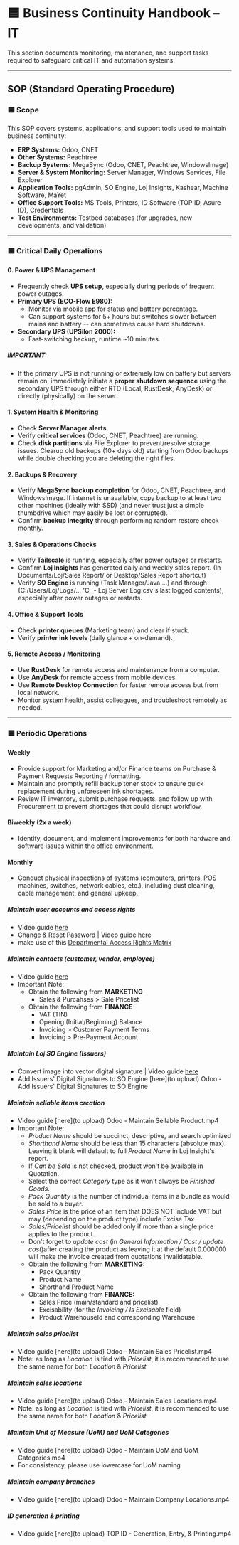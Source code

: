 # 🟦 Business Continuity Handbook – IT

This section documents monitoring, maintenance, and support tasks required to safeguard critical IT and automation systems.

---

## SOP (Standard Operating Procedure)

### 🟦 Scope

This SOP covers systems, applications, and support tools used to maintain business continuity:

- **ERP Systems:** Odoo, CNET
- **Other Systems:** Peachtree
- **Backup Systems:** MegaSync (Odoo, CNET, Peachtree, WindowsImage)
- **Server & System Monitoring:** Server Manager, Windows Services, File Explorer
- **Application Tools:** pgAdmin, SO Engine, Loj Insights, Kashear, Machine Software, MaYet
- **Office Support Tools:** MS Tools, Printers, ID Software (TOP ID, Asure ID), Credentials
- **Test Environments:** Testbed databases (for upgrades, new developments, and validation)

---

### 🟦 Critical Daily Operations

#### 0. Power & UPS Management

- Frequently check **UPS setup**, especially during periods of frequent power outages.
- **Primary UPS (ECO-Flow E980):**
  - Monitor via mobile app for status and battery percentage.
  - Can support systems for 5+ hours but switches slower between mains and battery -- can sometimes cause hard shutdowns.
- **Secondary UPS (UPSilon 2000):**
  - Fast-switching backup, runtime ~10 minutes.

##### IMPORTANT:

- If the primary UPS is not running or extremely low on battery but servers remain on, immediately initiate a **proper shutdown sequence** using the secondary UPS through either RTD (Local, RustDesk, AnyDesk) or directly (physically) on the server.

#### 1. System Health & Monitoring

- Check **Server Manager alerts**.
- Verify **critical services** (Odoo, CNET, Peachtree) are running.
- Check **disk partitions** via File Explorer to prevent/resolve storage issues. Clearup old backups (10+ days old) starting from Odoo backups while double checking you are deleting the right files.

#### 2. Backups & Recovery

- Verify **MegaSync backup completion** for Odoo, CNET, Peachtree, and WindowsImage. If internet is unavailable, copy backup to at least two other machines (ideally with SSD) (and never trust just a simple thumbdrive which may easily be lost or corrupted).
- Confirm **backup integrity** through performing random restore check monthly.

#### 3. Sales & Operations Checks

- Verify **Tailscale** is running, especially after power outages or restarts.
- Confirm **Loj Insights** has generated daily and weekly sales report. (In Documents/Loj/Sales Report/ or Desktop/Sales Report shortcut)
- Verify **SO Engine** is running (Task Manager/Java ...) and through (C:/Users/Loj/Logs/... 'C\_ - Loj Server Log.csv's last logged contents), especially after power outages or restarts.

#### 4. Office & Support Tools

- Check **printer queues** (Marketing team) and clear if stuck.
- Verify **printer ink levels** (daily glance + on-demand).

#### 5. Remote Access / Monitoring

- Use **RustDesk** for remote access and maintenance from a computer.
- Use **AnyDesk** for remote access from mobile devices.
- Use **Remote Desktop Connection** for faster remote access but from local network.
- Monitor system health, assist colleagues, and troubleshoot remotely as needed.

---

### 🟦 Periodic Operations

#### Weekly

- Provide support for Marketing and/or Finance teams on Purchase & Payment Requests Reporting / formatting.
- Maintain and promptly refill backup toner stock to ensure quick replacement during unforeseen ink shortages.
- Review IT inventory, submit purchase requests, and follow up with Procurement to prevent shortages that could disrupt workflow.

#### Biweekly (2x a week)

- Identify, document, and implement improvements for both hardware and software issues within the office environment.

#### Monthly

- Conduct physical inspections of systems (computers, printers, POS machines, switches, network cables, etc.), including dust cleaning, cable management, and general upkeep.

##### Maintain user accounts and access rights

- Video guide [here](https://youtu.be/BXI06p6BXbk)
- Change & Reset Password | Video guide [here](https://youtu.be/9VejQ505IbA)
- make use of this [Departmental Access Rights Matrix](https://docs.google.com/spreadsheets/d/1ZXbapSx-rJNSuL6kyG_qzd-jaXd-oAmvmHZmoYqik_s/edit?usp=sharing)

##### Maintain contacts (customer, vendor, employee)

- Video guide [here](https://youtu.be/NEsb_UmYwXc)
- Important Note:
  - Obtain the following from **MARKETING**
    - Sales & Purcahses > Sale Pricelist
  - Obtain the following from **FINANCE**
    - VAT (TIN)
    - Opening (Initial/Beginning) Balance
    - Invoicing > Customer Payment Terms
    - Invoicing > Pre-Payment Account

##### Maintain Loj SO Engine (Issuers)

- Convert image into vector digital signature | Video guide [here](https://youtu.be/lkRKYHP1fLg)
- Add Issuers' Digital Signatures to SO Engine [here](to upload) Odoo - Add Issuers' Digital Signatures to SO Engine

##### Maintain sellable items creation

- Video guide [here](to upload) Odoo - Maintain Sellable Product.mp4
- Important Note:
  - _Product Name_ should be succinct, descriptive, and search optimized
  - _Shorthand Name_ should be less than 15 characters (absolute max). Leaving it blank will default to full _Product Name_ in Loj Insight's report.
  - If _Can be Sold_ is not checked, product won't be available in Quotation.
  - Select the correct _Category_ type as it won't always be _Finished Goods_.
  - _Pack Quantity_ is the number of individual items in a bundle as would be sold to a buyer.
  - _Sales Price_ is the price of an item that DOES NOT include VAT but may (depending on the product type) include Excise Tax
  - _Sales/Pricelist_ should be added only if more than a single price applies to the product.
  - Don't forget to _update cost_ (in _General Information / Cost / update cost_)after creating the product as leaving it at the default 0.000000 will make the invoice created from quotations invalidatable.
  - Obtain the following from **MARKETING:**
    - Pack Quantity
    - Product Name
    - Shorthand Product Name
  - Obtain the following from **FINANCE:**
    - Sales Price (main/standard and pricelist)
    - Excisability (for the _Invoicing / Is Excisable_ field)
    - Product WarehouseId and corresponding Warehouse

##### Maintain sales pricelist

- Video guide [here](to upload) Odoo - Maintain Sales Pricelist.mp4
- Note: as long as _Location_ is tied with _Pricelist_, it is recommended to use the same name for both _Location_ & _Pricelist_

##### Maintain sales locations

- Video guide [here](to upload) Odoo - Maintain Sales Locations.mp4
- Note: as long as _Location_ is tied with _Pricelist_, it is recommended to use the same name for both _Location_ & _Pricelist_

##### Maintain Unit of Measure (UoM) and UoM Categories

- Video guide [here](to upload) Odoo - Maintain UoM and UoM Categories.mp4
- For consistency, please use lowercase for UoM naming

##### Maintain company branches

- Video guide [here](to upload) Odoo - Maintain Company Locations.mp4

##### ID generation & printing

- Video guide [here](to upload) TOP ID - Generation, Entry, & Printing.mp4
